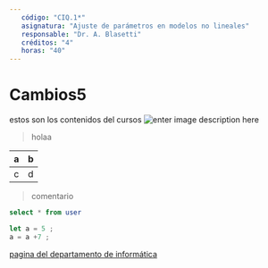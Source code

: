 ```yaml
---
   código: "CIQ.1*"
   asignatura: "Ajuste de parámetros en modelos no lineales"
   responsable: "Dr. A. Blasetti"
   créditos: "4"
   horas: "40"
---
```

# Cambios5
estos son los contenidos del cursos
![enter image description here](https://i1.wp.com/diariocronica.com.ar/wp-content/uploads/2018/11/borrador-autom%C3%A1tico-133.jpg?fit=1200,800&ssl=1)

> holaa

| a | b |
|---|---|
| c | d |

> comentario



```sql
select * from user
```

```javascript
let a = 5 ;
a = a +7 ;
```
[pagina del departamento de informática](http://www.dinfo.ing.unp.edu.ar)
<!--stackedit_data:
eyJoaXN0b3J5IjpbLTE0Nzg5NjQwMzMsMTAzOTI2NzQ4OCwtNz
M3NDY4Mjg3LDE3ODA3NjMyMzQsLTgwMTQxNzQxNCwtMTcwMDYz
MzMxMSwtODAxNDE3NDE0LC0yMTMyNDQ1MTU4LDI4MDg2MTM4OC
wtMTY3NzAwMDQ2MywtNzkxNzUyNjc5LC0xMTc1MDE5NDA4LC0x
MDY1NjM3MjE2LC0xNTg5NjUwMjc1LDQwNDYxODM5OSwxMTgzOT
IxMjM0LC04OTAwODk1MzMsMzk5OTg0NTM0LDQ0NDI2ODcyOCwx
MTA5MDMzNTI2XX0=
-->